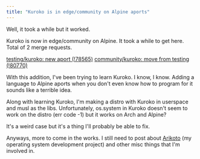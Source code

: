 ```yaml
---
title: "Kuroko is in edge/community on Alpine aports"
---
```


Well, it took a while but it worked.

Kuroko is now in edge/community on Alpine. It took a while to get here. Total of 2 merge requests.

[testing/kuroko: new aport (!78565)](https://gitlab.alpinelinux.org/alpine/aports/-/merge_requests/78565)
[community/kuroko: move from testing (!80770)](https://gitlab.alpinelinux.org/alpine/aports/-/merge_requests/80770)

With this addition, I've been trying to learn Kuroko. I know, I know. Adding a language to Alpine aports when you don't even know how to program for it sounds like a terrible idea.

Along with learning Kuroko, I'm making a distro with Kuroko in userspace and musl as the libs. Unfortunately, os.system in Kuroko doesn't seem to work on the distro (err code -1) but it works on Arch and Alpine?

It's a weird case but it's a thing I'll probably be able to fix.

Anyways, more to come in the works. I still need to post about [Arikoto](https://arikoto.nerdnextdoor.net) (my operating system development project) and other misc things that I'm involved in.
